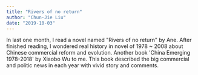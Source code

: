 ```yaml
---
title: "Rivers of no return"
author: "Chun-Jie Liu"
date: "2019-10-03"
---
```



In last one month, I read a novel named "Rivers of no return" by Ane. After finished reading, I wondered real history in novel of 1978 ~ 2008 about Chinese commercial reform and evolution. Another book 'China Emerging 1978-2018' by Xiaobo Wu to me. This book described the big commercial and politic news in each year with vivid story and comments.

##
